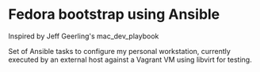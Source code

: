 # Fedora bootstrap using Ansible
Inspired by Jeff Geerling's mac_dev_playbook

Set of Ansible tasks to configure my personal workstation, currently executed by an external host against a Vagrant VM using libvirt for testing.
